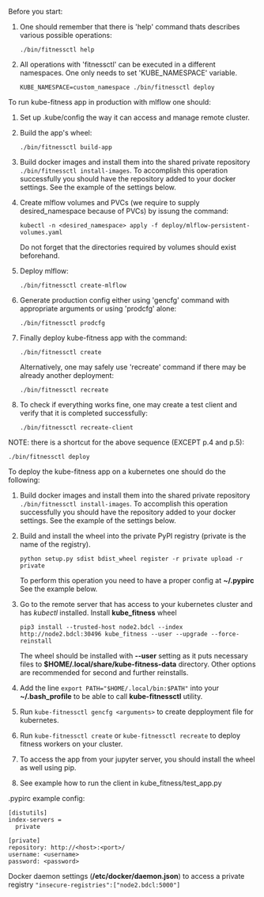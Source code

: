 Before you start:
1. One should remember that there is 'help' command thats describes various possible operations:
   ```
   ./bin/fitnessctl help
   ```
   
2. All operations with 'fitnessctl' can be executed in a different namespaces. 
   One only needs to set 'KUBE_NAMESPACE' variable.
   ```
   KUBE_NAMESPACE=custom_namespace ./bin/fitnessctl deploy
   ```

To run kube-fitness app in production with mlflow one should:

1. Set up .kube/config the way it can access and manage remote cluster.

2. Build the app's wheel:
   ```
   ./bin/fitnessctl build-app
   ```

3. Build docker images and install them into the shared private repository
   `./bin/fitnessctl install-images`. To accomplish this operation successfully you should have the repository added to your docker settings.
   See the example of the settings below.
   
4. Create mlflow volumes and PVCs (we require to supply desired_namespace because of PVCs) by issung the command:
   ```
   kubectl -n <desired_namespace> apply -f deploy/mlflow-persistent-volumes.yaml 
   ```
   Do not forget that the directories required by volumes should exist beforehand.

5. Deploy mlflow:
   ```
   ./bin/fitnessctl create-mlflow
   ```
   
6. Generate production config either using 'gencfg' command with appropriate arguments or using 'prodcfg' alone:
   ```
   ./bin/fitnessctl prodcfg
   ```
   
7. Finally deploy kube-fitness app with the command:
   ```
   ./bin/fitnessctl create
   ```
   
   Alternatively, one may safely use 'recreate' command if there may be already another deployment:
   ```
   ./bin/fitnessctl recreate
   ```
   
8. To check if everything works fine, one may create a test client and verify that it is completed successfully:
   ```
   ./bin/fitnessctl recreate-client
   ```

NOTE: there is a shortcut for the above sequence (EXCEPT p.4 and p.5):
```
./bin/fitnessctl deploy
```

To deploy the kube-fitness app on a kubernetes one should do the following:
   
1. Build docker images and install them into the shared private repository
   `./bin/fitnessctl install-images`. To accomplish this operation successfully you should have the repository added to your docker settings.
   See the example of the settings below.
   
3. Build and install the wheel into the private PyPI registry (private is the name of the registry).
   ```
   python setup.py sdist bdist_wheel register -r private upload -r private
   ```
   To perform this operation you need to have a proper config at **~/.pypirc**
   See the example below.
   

4. Go to the remote server that has access to your kubernetes cluster and has *kubectl* installed. 
   Install **kube_fitness** wheel 
   ```
   pip3 install --trusted-host node2.bdcl --index http://node2.bdcl:30496 kube_fitness --user --upgrade --force-reinstall
   ```
   
   The wheel should be installed with **--user** setting as it puts necessary files to **$HOME/.local/share/kube-fitness-data** directory.
   Other options are recommended for second and further reinstalls.

5. Add the line `export PATH="$HOME/.local/bin:$PATH"` into your **~/.bash_profile** to be able to call **kube-fitnessctl** utility.  

6. Run `kube-fitnessctl gencfg <arguments>` to create depployment file for kubernetes.

7. Run `kube-fitnessctl create` or `kube-fitnessctl recreate` to deploy fitness workers on your cluster.

8. To access the app from your jupyter server, you should install the wheel as well using pip.

9. See example how to run the client in kube_fitness/test_app.py

.pypirc example config:
```
[distutils]
index-servers =
  private

[private]
repository: http://<host>:<port>/
username: <username>
password: <password>
```
   

Docker daemon settings (**/etc/docker/daemon.json**) to access a private registry
`"insecure-registries":["node2.bdcl:5000"]`
